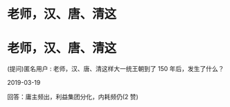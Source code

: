 # 老师，汉、唐、清这

# 老师，汉、唐、清这

(提问)匿名用户 : 老师，汉、唐、清这样大一统王朝到了 150 年后，发生了什么？

2019-03-19

回答：庸主频出，利益集团分化，内耗频仍(2 赞)
